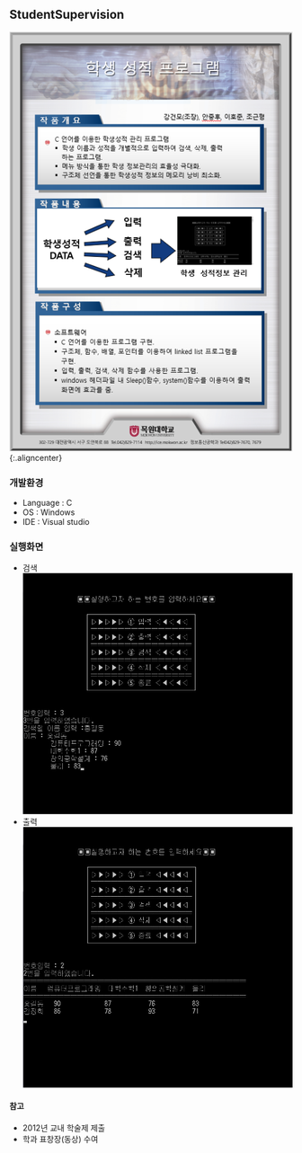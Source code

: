 ## StudentSupervision
![학생관리](./DOCS/image/leaflet.PNG){:.aligncenter}

### 개발환경
* Language : C
* OS : Windows
* IDE : Visual studio

### 실행화면
* 검색
![검색](./DOCS/image/search.jpg)
* 출력
![출력](./DOCS/image/output.jpg)

#### 참고
* 2012년 교내 학술제 제출
* 학과 표창장(동상) 수여
